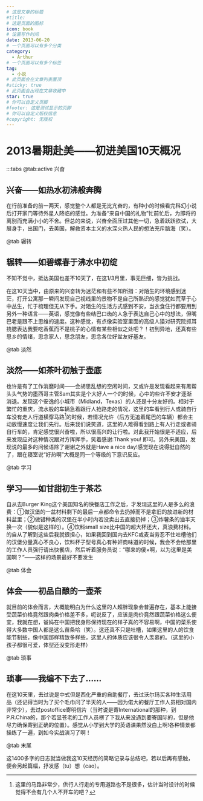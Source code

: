 ```yaml
---
# 这是文章的标题
#title: 
# 这是页面的图标
icon: book
# 设置写作时间
date: 2013-06-20
# 一个页面可以有多个分类
category:
  - Arthur
# 一个页面可以有多个标签
tag:
  - 小说
# 此页面会在文章列表置顶
#sticky: true
# 此页面会出现在文章收藏中
star: true
# 你可以自定义页脚
#footer: 这是测试显示的页脚
# 你可以自定义版权信息
#copyright: 无版权
---
```

# 2013暑期赴美——初进美国10天概况

:::tabs
@tab:active 兴奋
## 兴奋——如热水初沸般奔腾


在行前准备的前一两天，感觉整个人都是无比亢奋的，有种小的时候看完科幻小说后打开家门等待外星人降临的感觉。为准备“来自中国的礼物”忙前忙后，为即将的离别而充满小小的不舍。但总的来说，兴奋全面压过其他一切，急着跃跃欲试，大展身手，出国门，去美国，解救资本主义的水深火热人民的想法充斥脑海（笑）。


@tab 辗转
## 辗转——如碧螺春于沸水中初绽

不知不觉中，抵达美国也差不10天了，在这1/3月里，事无巨细，皆为挑战。

在这10天当中，由原来的兴奋转为迷茫和有些不知所措：对陌生的环境感到迷茫，打开公寓那一瞬间发现自己视线里的景物不是自己所熟识的感觉犹如荒草于心中丛生，忙于梳理但无从下手。对陌生的生活方式感到不安，当衣食住行都要用到另外一种语言——英语，感觉像有些结巴口齿的人急于表达自己心中的想法，但嘴巴老是跟不上思维的速度。这种感觉，有点像实验室里面的高级人猿对研究院抓耳挠腮表达我要吃香蕉而不是桃子的心情有某些相似之处吧？！初到异地，还真有些思乡的情绪，思念家人，思念朋友，思念各位好盆友好基友。

@tab 淡然
## 淡然——如茶叶初触于壶底

也许是有了工作消磨时间——会胡思乱想的空闲时间，又或许是发现看起来有黑帮头头气势的墨西哥主管Sam其实是个大好人一个的时候，心中的些许不安才逐渐消退。发现这个安逸的小城市（Midland，Texas）的人还是十分友好的。相对于繁忙的重庆，流水般的车辆急着跟行人抢路走的情况，这里的车看到行人或骑自行车没有走人行道横穿马路[^1]的时候，若情况允许（后方无追着尾巴的车辆）都会主动放慢速度让我们先行。后来我们说笑道，这里的人难得看到路上有人行走或者骑自行车的，肯定感觉很兴奋啦，所以很高兴的让行啦。对此我开始很是不适应，后来发现应对这种情况跟对方挥挥手，笑着感谢:Thank you! 即可。另外来美国，发现说的最多的问候语除了谢谢之外就是Have a nice day!感觉现在说得挺自然的了，跟在寝室说“好热啊”大概是同一个等级的下意识反应。

[^1]: 这里的马路非常少，供行人行走的专用道路也不是很多，估计当时设计的时候觉得不会有几个人不开车的吧？

@tab 学习
## 学习——如甘甜初生于茶芯

自从去Burger King这个美国知名的快餐店工作之后，才发现这里的人是多么的浪费：①做汉堡的一盆材料剩下的最后一点都命令去扔掉而不是拿旧的放进新的材料盆里；②做错种类的汉堡在半小时内若没卖出去直接扔掉；③炸薯条的油半天换一次（貌似是这样的）。④饮料small size比中国的超大杯还大，真浪费材料。的自从了解到这些后我就很担心，如果我回到国内去KFC或麦当劳忍不住吐槽他们的汉堡分量真心不良心，饮料杯子型号真心有种奸商味道的时候，我会不会给那里的工作人员强行请出快餐店，然后听着服务员说：“哪来的傻×啊，以为这里是美国啊？”——这样的场景最好不要发生

@tab 体会
## 体会——初品自酿的一壶茶

就目前的体会而言，大概能明白为什么这里的人超胖现象会普遍存在，基本上能接受蔬菜价格竟然跟肉类价格差不多，呃说反了，应该是肉价竟然跟蔬菜价格这么便宜，我就在想，爸妈在中国把我身形保持现在的样子真的不容易啊，中国的菜系使得大多数中国人都是这么苗条哈（笑）。这还真不只是吐槽，如果这里的人的饮食能节制些，像中国那样精致多样些，这里人的体质应该很令人羡慕的。（这里的小孩子都很可爱，体型还没变形走样）

@tab 琐事
## 琐事——我编不下去了……

在这10天里，去过说是中式但是西化严重的自助餐厅，去过沃尔玛买各种生活用品（还记得当时为了买个毛巾问了半天的人——因为偌大的餐厅工作人员相对国内非常少），去过postoffice寄明信片（当时说是寄International的那种，到P.R.China的，那个若显苍老的工作人员楞了下我从来没遇到要寄国际的，但是他尽力确保寄到正确的位置）。感觉从小学到大学的英语课果然没白上啊!各种情景都操练了一遍，到如今实战演习了啊！

@tab 末尾

这1400多字的日志就当做我这10天经历的简略记录与总结吧，若以后再有感触，便会另起篇幅，抒发感（tu）想（cao）。





